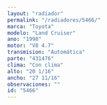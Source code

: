 ```yaml
---
layout: "radiador"
permalink: "/radiadores/5466/"
marca: "Toyota"
modelo: "Land Cruiser"
ano: "1998"
motor: "V8 4.7"
transmision: "Automática"
parte: "431476"
clima: "Con clima"
alto: "20 1/16"
ancho: "27 11/16"
observaciones: ""
id: "5466"
---
```


